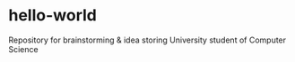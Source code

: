 # hello-world
Repository for brainstorming &amp; idea storing
University student of Computer Science
